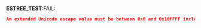 __ESTREE_TEST__:FAIL:
```json
An extended Unicode escape value must be between 0x0 and 0x10FFFF inclusive.
```
